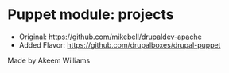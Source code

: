 # Puppet module: projects

* Original: https://github.com/mikebell/drupaldev-apache
* Added Flavor: https://github.com/drupalboxes/drupal-puppet

Made by Akeem Williams

